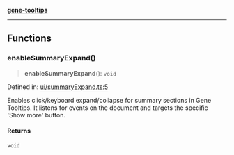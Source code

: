 [**gene-tooltips**](../README.md)

***

## Functions

### enableSummaryExpand()

> **enableSummaryExpand**(): `void`

Defined in: [ui/summaryExpand.ts:5](https://github.com/mattjmeier/gene-tooltips/blob/7d15e7541844d8a92c64035715067ebe47aab9e4/src/ui/summaryExpand.ts#L5)

Enables click/keyboard expand/collapse for summary sections in Gene Tooltips.
It listens for events on the document and targets the specific 'Show more' button.

#### Returns

`void`

